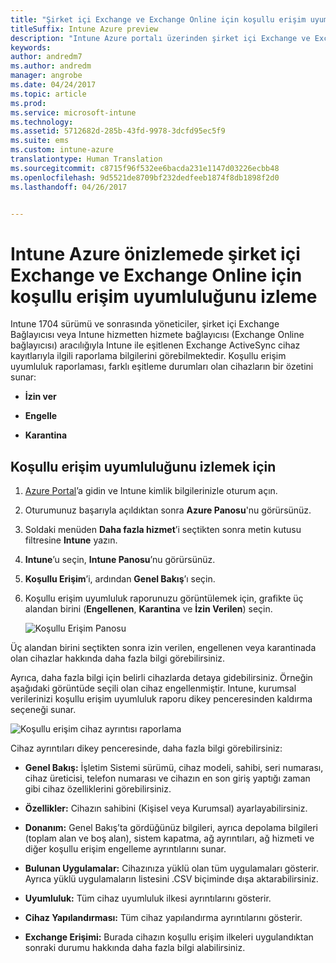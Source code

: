 ```yaml
---
title: "Şirket içi Exchange ve Exchange Online için koşullu erişim uyumluluğunu izleme"
titleSuffix: Intune Azure preview
description: "Intune Azure portalı üzerinden şirket içi Exchange ve Exchange Online için koşullu erişim uyumluluğunu izleme"
keywords: 
author: andredm7
ms.author: andredm
manager: angrobe
ms.date: 04/24/2017
ms.topic: article
ms.prod: 
ms.service: microsoft-intune
ms.technology: 
ms.assetid: 5712682d-285b-43fd-9978-3dcfd95ec5f9
ms.suite: ems
ms.custom: intune-azure
translationtype: Human Translation
ms.sourcegitcommit: c8715f96f532ee6bacda231e1147d03226ecbb48
ms.openlocfilehash: 9d5521de8709bf232dedfeeb1874f8db1898f2d0
ms.lasthandoff: 04/26/2017


---
```


# <a name="monitor-conditional-access-compliance-for-on-premises-exchange-and-exchange-online-in-intune-azure-preview"></a>Intune Azure önizlemede şirket içi Exchange ve Exchange Online için koşullu erişim uyumluluğunu izleme

Intune 1704 sürümü ve sonrasında yöneticiler, şirket içi Exchange Bağlayıcısı veya Intune hizmetten hizmete bağlayıcısı (Exchange Online bağlayıcısı) aracılığıyla Intune ile eşitlenen Exchange ActiveSync cihaz kayıtlarıyla ilgili raporlama bilgilerini görebilmektedir. Koşullu erişim uyumluluk raporlaması, farklı eşitleme durumları olan cihazların bir özetini sunar:

-   **İzin ver**

-   **Engelle**

-   **Karantina**

## <a name="to-monitor-conditional-access-compliance"></a>Koşullu erişim uyumluluğunu izlemek için

1.  [Azure Portal](https://portal.azure.com/)’a gidin ve Intune kimlik bilgilerinizle oturum açın.

2.  Oturumunuz başarıyla açıldıktan sonra **Azure Panosu**'nu görürsünüz.

3.  Soldaki menüden **Daha fazla hizmet**’i seçtikten sonra metin kutusu filtresine **Intune** yazın.

4.  **Intune**’u seçin, **Intune Panosu**’nu görürsünüz.

5.  **Koşullu Erişim**’i, ardından **Genel Bakış**’ı seçin.

6.  Koşullu erişim uyumluluk raporunuzu görüntülemek için, grafikte üç alandan birini (**Engellenen**, **Karantina** ve **İzin Verilen**) seçin.

    ![Koşullu Erişim Panosu](../media/CA-reporting-intune-1.png)

Üç alandan birini seçtikten sonra izin verilen, engellenen veya karantinada olan cihazlar hakkında daha fazla bilgi görebilirsiniz.

Ayrıca, daha fazla bilgi için belirli cihazlarda detaya gidebilirsiniz. Örneğin aşağıdaki görüntüde seçili olan cihaz engellenmiştir. Intune, kurumsal verilerinizi koşullu erişim uyumluluk raporu dikey penceresinden kaldırma seçeneği sunar.

![Koşullu erişim cihaz ayrıntısı raporlama](../media/CA-reporting-intune-3.png)

Cihaz ayrıntıları dikey penceresinde, daha fazla bilgi görebilirsiniz:

-   **Genel Bakış:** İşletim Sistemi sürümü, cihaz modeli, sahibi, seri numarası, cihaz üreticisi, telefon numarası ve cihazın en son giriş yaptığı zaman gibi cihaz özelliklerini görebilirsiniz.

-   **Özellikler:** Cihazın sahibini (Kişisel veya Kurumsal) ayarlayabilirsiniz.

-   **Donanım:** Genel Bakış’ta gördüğünüz bilgileri, ayrıca depolama bilgileri (toplam alan ve boş alan), sistem kapatma, ağ ayrıntıları, ağ hizmeti ve diğer koşullu erişim engelleme ayrıntılarını sunar.

-   **Bulunan Uygulamalar:** Cihazınıza yüklü olan tüm uygulamaları gösterir. Ayrıca yüklü uygulamaların listesini .CSV biçiminde dışa aktarabilirsiniz.

-   **Uyumluluk:** Tüm cihaz uyumluluk ilkesi ayrıntılarını gösterir.

-   **Cihaz Yapılandırması:** Tüm cihaz yapılandırma ayrıntılarını gösterir.

-   **Exchange Erişimi:** Burada cihazın koşullu erişim ilkeleri uygulandıktan sonraki durumu hakkında daha fazla bilgi alabilirsiniz.

